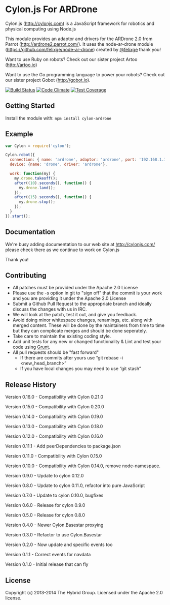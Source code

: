 # Cylon.js For ARDrone

Cylon.js (http://cylonjs.com) is a JavaScript framework for robotics and physical computing using Node.js

This module provides an adaptor and drivers for the ARDrone 2.0 from Parrot (http://ardrone2.parrot.com/). It uses the node-ar-drone module (https://github.com/felixge/node-ar-drone) created by [@felixge](https://github.com/felixge) thank you!

Want to use Ruby on robots? Check out our sister project Artoo (http://artoo.io)

Want to use the Go programming language to power your robots? Check out our sister project Gobot (http://gobot.io).

[![Build Status](https://secure.travis-ci.org/hybridgroup/cylon-ardrone.png?branch=master)](http://travis-ci.org/hybridgroup/cylon-ardrone) [![Code Climate](https://codeclimate.com/github/hybridgroup/cylon-ardrone/badges/gpa.svg)](https://codeclimate.com/github/hybridgroup/cylon-ardrone) [![Test Coverage](https://codeclimate.com/github/hybridgroup/cylon-ardrone/badges/coverage.svg)](https://codeclimate.com/github/hybridgroup/cylon-ardrone)

## Getting Started
Install the module with: `npm install cylon-ardrone`

## Example

```javascript
var Cylon = require('cylon');

Cylon.robot({
  connection: { name: 'ardrone', adaptor: 'ardrone', port: '192.168.1.1' },
  device: {name: 'drone', driver: 'ardrone'},

  work: function(my) {
    my.drone.takeoff();
    after((10).seconds(), function() {
      my.drone.land();
    });
    after((15).seconds(), function() {
      my.drone.stop();
    });
  }
}).start();
```

## Documentation

We're busy adding documentation to our web site at http://cylonjs.com/ please check there as we continue to work on Cylon.js

Thank you!

## Contributing

* All patches must be provided under the Apache 2.0 License
* Please use the -s option in git to "sign off" that the commit is your work and you are providing it under the Apache 2.0 License
* Submit a Github Pull Request to the appropriate branch and ideally discuss the changes with us in IRC.
* We will look at the patch, test it out, and give you feedback.
* Avoid doing minor whitespace changes, renamings, etc. along with merged content. These will be done by the maintainers from time to time but they can complicate merges and should be done seperately.
* Take care to maintain the existing coding style.
* Add unit tests for any new or changed functionality & Lint and test your code using [Grunt](http://gruntjs.com/).
* All pull requests should be "fast forward"
  * If there are commits after yours use “git rebase -i <new_head_branch>”
  * If you have local changes you may need to use “git stash”

## Release History

Version 0.16.0 - Compatibility with Cylon 0.21.0

Version 0.15.0 - Compatibility with Cylon 0.20.0

Version 0.14.0 - Compatibility with Cylon 0.19.0

Version 0.13.0 - Compatibility with Cylon 0.18.0

Version 0.12.0 - Compatibility with Cylon 0.16.0

Version 0.11.1 - Add peerDependencies to package.json

Version 0.11.0 - Compatibility with Cylon 0.15.0

Version 0.10.0 - Compatibility with Cylon 0.14.0, remove node-namespace.

Version 0.9.0 - Update to cylon 0.12.0

Version 0.8.0 - Update to cylon 0.11.0, refactor into pure JavaScript

Version 0.7.0 - Update to cylon 0.10.0, bugfixes

Version 0.6.0 - Release for cylon 0.9.0

Version 0.5.0 - Release for cylon 0.8.0

Version 0.4.0 - Newer Cylon.Basestar proxying

Version 0.3.0 - Refactor to use Cylon.Basestar

Version 0.2.0 - Now update and specific events too

Version 0.1.1 - Correct events for navdata

Version 0.1.0 - Initial release that can fly

## License
Copyright (c) 2013-2014 The Hybrid Group. Licensed under the Apache 2.0 license.
